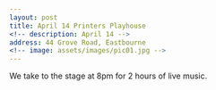 ```yaml
---
layout: post
title: April 14 Printers Playhouse
<!-- description: April 14 -->
address: 44 Grove Road, Eastbourne
<!-- image: assets/images/pic01.jpg -->
---
```


We take to the stage at 8pm for 2 hours of live music.